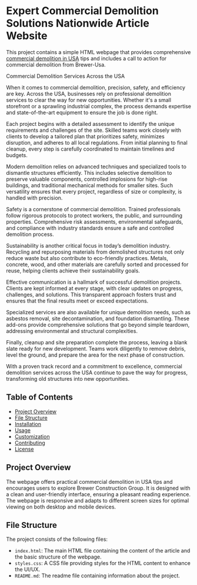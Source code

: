 # Expert Commercial Demolition Solutions Nationwide Article Website

This project contains a simple HTML webpage that provides comprehensive <a href=https://brewer-usa.com/commercial-demolition/>commercial demolition in USA</a> tips and includes a call to action for commercial demolition from Brewer-Usa.

Commercial Demolition Services Across the USA

When it comes to commercial demolition, precision, safety, and efficiency are key. Across the USA, businesses rely on professional demolition services to clear the way for new opportunities. Whether it's a small storefront or a sprawling industrial complex, the process demands expertise and state-of-the-art equipment to ensure the job is done right.

Each project begins with a detailed assessment to identify the unique requirements and challenges of the site. Skilled teams work closely with clients to develop a tailored plan that prioritizes safety, minimizes disruption, and adheres to all local regulations. From initial planning to final cleanup, every step is carefully coordinated to maintain timelines and budgets.

Modern demolition relies on advanced techniques and specialized tools to dismantle structures efficiently. This includes selective demolition to preserve valuable components, controlled implosions for high-rise buildings, and traditional mechanical methods for smaller sites. Such versatility ensures that every project, regardless of size or complexity, is handled with precision.

Safety is a cornerstone of commercial demolition. Trained professionals follow rigorous protocols to protect workers, the public, and surrounding properties. Comprehensive risk assessments, environmental safeguards, and compliance with industry standards ensure a safe and controlled demolition process.

Sustainability is another critical focus in today’s demolition industry. Recycling and repurposing materials from demolished structures not only reduce waste but also contribute to eco-friendly practices. Metals, concrete, wood, and other materials are carefully sorted and processed for reuse, helping clients achieve their sustainability goals.

Effective communication is a hallmark of successful demolition projects. Clients are kept informed at every stage, with clear updates on progress, challenges, and solutions. This transparent approach fosters trust and ensures that the final results meet or exceed expectations.

Specialized services are also available for unique demolition needs, such as asbestos removal, site decontamination, and foundation dismantling. These add-ons provide comprehensive solutions that go beyond simple teardown, addressing environmental and structural complexities.

Finally, cleanup and site preparation complete the process, leaving a blank slate ready for new development. Teams work diligently to remove debris, level the ground, and prepare the area for the next phase of construction.

With a proven track record and a commitment to excellence, commercial demolition services across the USA continue to pave the way for progress, transforming old structures into new opportunities.

## Table of Contents

- [Project Overview](#project-overview)
- [File Structure](#file-structure)
- [Installation](#installation)
- [Usage](#usage)
- [Customization](#customization)
- [Contributing](#contributing)
- [License](#license)

## Project Overview

The webpage offers practical commercial demolition in USA tips and encourages users to explore Brewer Construction Group. It is designed with a clean and user-friendly interface, ensuring a pleasant reading experience. The webpage is responsive and adapts to different screen sizes for optimal viewing on both desktop and mobile devices.

## File Structure

The project consists of the following files:


- `index.html`: The main HTML file containing the content of the article and the basic structure of the webpage.
- `styles.css`: A CSS file providing styles for the HTML content to enhance the UI/UX.
- `README.md`: The readme file containing information about the project.
